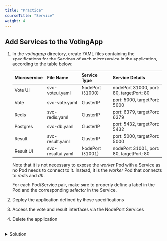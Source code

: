 ```yaml
---
title: "Practice"
courseTitle: "Service"
weight: 4
---
```


## Add Services to the VotingApp

1. In the *votingapp* directory, create YAML files containing the specifications for the Services of each microservice in the application, according to the table below:

    | Microservice | File Name         | Service Type     | Service Details                          |
    | ---          | ---               | ---              | ---                                      |
    | Vote UI      | svc-voteui.yaml   | NodePort (31000) | nodePort 31000, port: 80, targetPort: 80 |
    | Vote         | svc-vote.yaml     | ClusterIP        | port: 5000, targetPort: 5000             |
    | Redis        | svc-redis.yaml    | ClusterIP        | port: 6379, targetPort: 6379             |
    | Postgres     | svc-db.yaml       | ClusterIP        | port: 5432, targetPort: 5432             |
    | Result       | svc-result.yaml   | ClusterIP        | port: 5000, targetPort: 5000             |
    | Result UI    | svc-resultui.yaml | NodePort (31001) | nodePort 31001, port: 80, targetPort: 80 |

    Note that it is not necessary to expose the *worker* Pod with a Service as no Pod needs to connect to it. Instead, it is the *worker* Pod that connects to *redis* and *db*.

    For each Pod/Service pair, make sure to properly define a label in the Pod and the corresponding *selector* in the Service.

2. Deploy the application defined by these specifications

3. Access the vote and result interfaces via the NodePort Services

4. Delete the application

<br/>
<details>
<summary markdown="span">Solution</summary>

1. The Service specifications are as follows:


  ```yaml
  apiVersion: v1
  kind: Service
  metadata:
    labels:
      app: vote-ui
    name: vote-ui
  spec:
    type: NodePort
    ports:
      - port: 80
        targetPort: 80
        nodePort: 31000
    selector:
      app: vote-ui
  ```



  ``` yaml
  apiVersion: v1
  kind: Service
  metadata:
    labels:
      app: vote
    name: vote
  spec:
    ports:
      - port: 5000
        targetPort: 5000
    selector:
      app: vote
  ```



  ``` yaml
  apiVersion: v1
  kind: Service
  metadata:
    labels:
      app: redis
    name: redis
  spec:
    type: ClusterIP
    ports:
      - port: 6379
        targetPort: 6379
    selector:
      app: redis
  ```



  ``` yaml
  apiVersion: v1
  kind: Service
  metadata:
    labels:
      app: db
    name: db
  spec:
    type: ClusterIP
    ports:
      - port: 5432
        targetPort: 5432
    selector:
      app: db
  ```



  ``` yaml
  apiVersion: v1
  kind: Service
  metadata:
    labels:
      app: result
    name: result
  spec:
    ports:
      - port: 5000
        targetPort: 5000
    selector:
      app: result
  ```



  ``` yaml
  apiVersion: v1
  kind: Service
  metadata:
    labels:
      app: result-ui
    name: result-ui
  spec:
    type: NodePort
    ports:
      - port: 80
        targetPort: 80
        nodePort: 31001
    selector:
      app: result-ui
  ```




2. Deploy the application with the following command from the *votingapp* directory:

```bash
kubectl apply -f .
```

3. The different Pods are now in Running status:

```bash
$ kubectl get po,svc
NAME            READY   STATUS    RESTARTS   AGE
pod/db          1/1     Running   0          20s
pod/redis       1/1     Running   0          20s
pod/result      1/1     Running   0          20s
pod/result-ui   1/1     Running   0          20s
pod/vote        1/1     Running   0          20s
pod/vote-ui     1/1     Running   0          21s
pod/worker      1/1     Running   0          20s

NAME                 TYPE        CLUSTER-IP       EXTERNAL-IP   PORT(S)        AGE
service/db           ClusterIP   10.100.10.36     <none>        5432/TCP       20s
service/kubernetes   ClusterIP   10.96.0.1        <none>        443/TCP        29m
service/redis        ClusterIP   10.107.167.249   <none>        6379/TCP       20s
service/result       ClusterIP   10.105.157.142   <none>        5000/TCP       20s
service/result-ui    NodePort    10.101.30.191    <none>        80:31001/TCP   20s
service/vote         ClusterIP   10.96.108.192    <none>        5000/TCP       20s
service/vote-ui      NodePort    10.104.203.9     <none>        80:31000/TCP   20s
```

Using the IP address of one of the cluster nodes, we can access the vote and result interfaces via ports *31000* and *31001* respectively.

![service-2](vote-2.png)

![service-2](result-1.png)

4. Delete the application with the following command:

```bash
kubectl delete -f .
```

</details>

